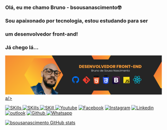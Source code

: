 ### Olá, eu me chamo Bruno - bsousanascimento🤓
### Sou apaixonado por tecnologia, estou estudando para ser 
### um desenvolvedor front-and!
### Já chego lá...
<a href="https://github.com/bsousanascimento/bsousanascimento/commit/f98797d495e02f3b5d5bd792224964f18bd6a18e"> <img src="20220619_225915_0000.png"> a/>

![SKills](https://img.shields.io/badge/HTML5-E34F26?style=for-the-badge&logo=html5&logoColor=white
)
![SKills](https://img.shields.io/badge/CSS3-1572B6?style=for-the-badge&logo=css3&logoColor=white
)
![SKill](https://img.shields.io/badge/JavaScript-F7DF1E?style=for-the-badge&logo=javascript&logoColor=black)
[![Youtube](https://img.shields.io/badge/YouTube-FF0000?style=for-the-badge&logo=youtube&logoColor=white)](https://www.youtube.com/channel/UCbyE8crMMP4vX0W_HdBCsNA)
[![Facebook](https://img.shields.io/badge/Facebook-1877F2?style=for-the-badge&logo=facebook&logoColor=white)](https://m.facebook.com/Bsousanascimento-324602435120475/) [![Instagram](https://img.shields.io/badge/Instagram-E4405F?style=for-the-badge&logo=instagram&logoColor=white
)](https://www.instagram.com/bsousanascimento/)
[![Linkedin](https://img.shields.io/badge/LinkedIn-0077B5?style=for-the-badge&logo=linkedin&logoColor=white
)](https://www.linkedin.com/in/bruno-de-sousa-nascimento-971689191/?originalSubdomain=br) [![outlook](https://img.shields.io/badge/Microsoft_Outlook-0078D4?style=for-the-badge&logo=microsoft-outlook&logoColor=white)](https://outlook.live.com/mail/0/bsousanascimento@outlook.com)
[![Github](https://img.shields.io/badge/GitHub-100000?style=for-the-badge&logo=github&logoColor=white)
](https://github.com/bsousanascimento/)
[![Whatsapp](https://img.shields.io/badge/WhatsApp-25D366?style=for-the-badge&logo=whatsapp&logoColor=white
)](https://wa.me/+5521966702225)


[![bsousanascimento GitHub stats](https://github-readme-stats.vercel.app/api?username=bsousanascimento )](https://github.com/bsousanascimento/github-readme-stats)

 
 
